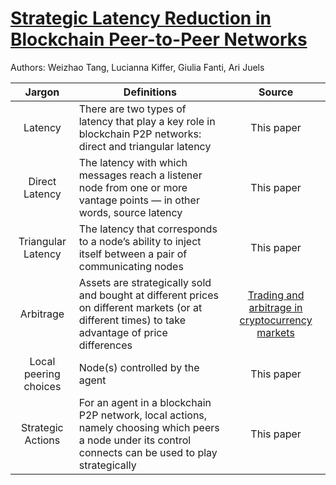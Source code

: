 # [Strategic Latency Reduction in Blockchain Peer-to-Peer Networks](https://arxiv.org/abs/2205.06837)

Authors: Weizhao Tang, Lucianna Kiffer, Giulia Fanti, Ari Juels

|**Jargon**|**Definitions**|**Source**| 
|:------:|---------------------------|:-----:|
| Latency| There are two types of latency that play a key role in blockchain P2P networks: direct and triangular latency | This paper |
| Direct Latency| The latency with which messages reach a listener node from one or more vantage points — in other words, source latency| This paper|
| Triangular Latency  | The latency that corresponds to a node’s ability to inject itself between a pair of communicating nodes| This paper|
| Arbitrage |  Assets are strategically sold and bought at different prices on different markets (or at different times) to take advantage of price differences | [Trading and arbitrage in cryptocurrency markets](https://econpapers.repec.org/scripts/redir.pf?u=https%3A%2F%2Fdoi.org%2F10.1016%252Fj.jfineco.2019.07.001;h=repec:eee:jfinec:v:135:y:2020:i:2:p:293-319) |
| Local peering choices | Node(s) controlled by the agent | This paper |
| Strategic Actions | For an agent in a blockchain P2P network, local actions, namely choosing which peers a node under its control connects can be used to play strategically| This paper |  
